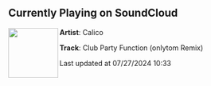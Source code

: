 ## Currently Playing on SoundCloud

[<img align="left" width="100" src="https://i1.sndcdn.com/artworks-QWeDb2EM3dbqkvX3-VlPk1A-t500x500.jpg">](https://soundcloud.com/calicosea/club-party-function-onlytom)

**Artist**: Calico 

**Track**: Club Party Function (onlytom Remix)

Last updated at 07/27/2024 10:33
